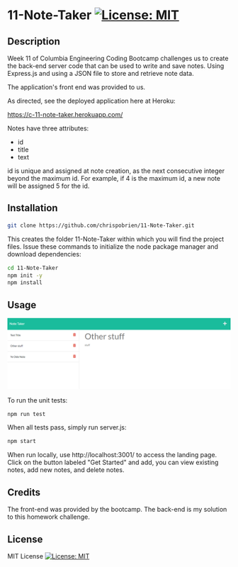 # 11-Note-Taker [![License: MIT](https://img.shields.io/badge/License-MIT-yellow.svg)](https://opensource.org/licenses/MIT)

## Description

Week 11 of Columbia Engineering Coding Bootcamp challenges us to create the back-end server code that can be used to write and save notes. Using Express.js and using a JSON file to store and retrieve note data.

The application's front end was provided to us.

As directed, see the deployed application here at Heroku:

https://c-11-note-taker.herokuapp.com/

Notes have three attributes:

* id
* title
* text

id is unique and assigned at note creation, as the next consecutive integer beyond the maximum id. For example, if 4 is the maximum id, a new note will be assigned 5 for the id.

## Installation

```sh
git clone https://github.com/chrispobrien/11-Note-Taker.git
```

This creates the folder 11-Note-Taker within which you will find the project files. Issue these commands to initialize the node package manager and download dependencies:

```sh
cd 11-Note-Taker
npm init -y
npm install
```

## Usage

[![Note Taker][screenshot]](./public/assets/images/screenshot.png)

To run the unit tests:
```sh
npm run test
```

When all tests pass, simply run server.js:

```sh
npm start
```

When run locally, use http://localhost:3001/ to access the landing page. Click on the button labeled "Get Started" and add, you can view existing notes, add new notes, and delete notes.

## Credits

The front-end was provided by the bootcamp. The back-end is my solution to this homework challenge.

## License

MIT License [![License: MIT](https://img.shields.io/badge/License-MIT-yellow.svg)](https://opensource.org/licenses/MIT)

<!-- MARKDOWN LINKS & IMAGES -->
[screenshot]: ./public/assets/images/screenshot.png
